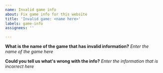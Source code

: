 ```yaml
---
name: Invalid game info
about: Fix game info for this website
title: 'Invalid game: <name here>'
labels: game-info
assignees: ''

---
```


**What is the name of the game that has invalid information?**
_Enter the name of the game here_

**Could you tell us what's wrong with the info?**
_Enter the information that is incorrect here_